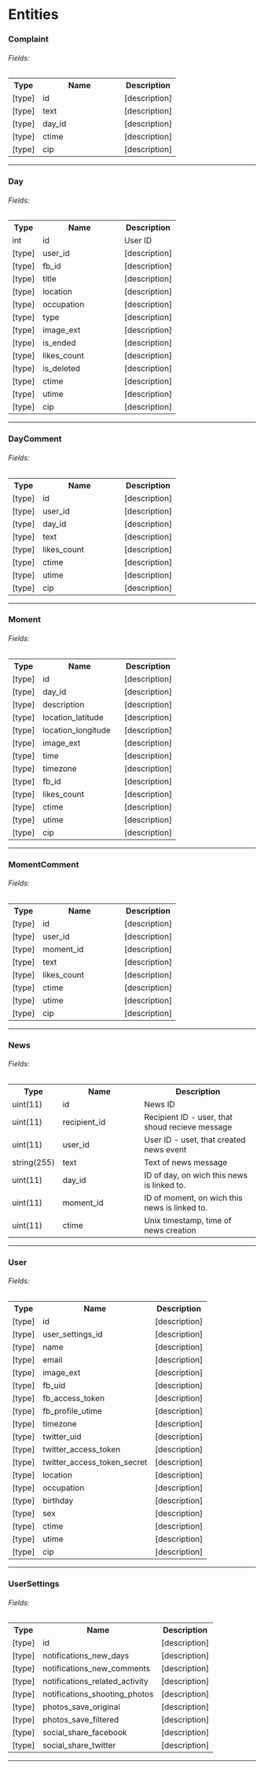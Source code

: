 # Entities #
### Complaint ###
<a name="Entity:Complaint"></a>
###### Fields: ######
<table class="table">
<tr>
  <th width="40">Type</th>
  <th width="150">Name</th>
  <th>Description</th>
</tr>
<tr><td>[type]</td><td>id</td><td>[description]</td></tr><tr><td>[type]</td><td>text</td><td>[description]</td></tr><tr><td>[type]</td><td>day_id</td><td>[description]</td></tr><tr><td>[type]</td><td>ctime</td><td>[description]</td></tr><tr><td>[type]</td><td>cip</td><td>[description]</td></tr>
</table>

* * *
### Day ###
<a name="Entity:Day"></a>
###### Fields: ######
<table class="table">
<tr>
  <th width="40">Type</th>
  <th width="150">Name</th>
  <th>Description</th>
</tr>
<tr><td>int</td><td>id</td><td>User ID</td></tr><tr><td>[type]</td><td>user_id</td><td>[description]</td></tr><tr><td>[type]</td><td>fb_id</td><td>[description]</td></tr><tr><td>[type]</td><td>title</td><td>[description]</td></tr><tr><td>[type]</td><td>location</td><td>[description]</td></tr><tr><td>[type]</td><td>occupation</td><td>[description]</td></tr><tr><td>[type]</td><td>type</td><td>[description]</td></tr><tr><td>[type]</td><td>image_ext</td><td>[description]</td></tr><tr><td>[type]</td><td>is_ended</td><td>[description]</td></tr><tr><td>[type]</td><td>likes_count</td><td>[description]</td></tr><tr><td>[type]</td><td>is_deleted</td><td>[description]</td></tr><tr><td>[type]</td><td>ctime</td><td>[description]</td></tr><tr><td>[type]</td><td>utime</td><td>[description]</td></tr><tr><td>[type]</td><td>cip</td><td>[description]</td></tr>
</table>

* * *
### DayComment ###
<a name="Entity:DayComment"></a>
###### Fields: ######
<table class="table">
<tr>
  <th width="40">Type</th>
  <th width="150">Name</th>
  <th>Description</th>
</tr>
<tr><td>[type]</td><td>id</td><td>[description]</td></tr><tr><td>[type]</td><td>user_id</td><td>[description]</td></tr><tr><td>[type]</td><td>day_id</td><td>[description]</td></tr><tr><td>[type]</td><td>text</td><td>[description]</td></tr><tr><td>[type]</td><td>likes_count</td><td>[description]</td></tr><tr><td>[type]</td><td>ctime</td><td>[description]</td></tr><tr><td>[type]</td><td>utime</td><td>[description]</td></tr><tr><td>[type]</td><td>cip</td><td>[description]</td></tr>
</table>

* * *
### Moment ###
<a name="Entity:Moment"></a>
###### Fields: ######
<table class="table">
<tr>
  <th width="40">Type</th>
  <th width="150">Name</th>
  <th>Description</th>
</tr>
<tr><td>[type]</td><td>id</td><td>[description]</td></tr><tr><td>[type]</td><td>day_id</td><td>[description]</td></tr><tr><td>[type]</td><td>description</td><td>[description]</td></tr><tr><td>[type]</td><td>location_latitude</td><td>[description]</td></tr><tr><td>[type]</td><td>location_longitude</td><td>[description]</td></tr><tr><td>[type]</td><td>image_ext</td><td>[description]</td></tr><tr><td>[type]</td><td>time</td><td>[description]</td></tr><tr><td>[type]</td><td>timezone</td><td>[description]</td></tr><tr><td>[type]</td><td>fb_id</td><td>[description]</td></tr><tr><td>[type]</td><td>likes_count</td><td>[description]</td></tr><tr><td>[type]</td><td>ctime</td><td>[description]</td></tr><tr><td>[type]</td><td>utime</td><td>[description]</td></tr><tr><td>[type]</td><td>cip</td><td>[description]</td></tr>
</table>

* * *
### MomentComment ###
<a name="Entity:MomentComment"></a>
###### Fields: ######
<table class="table">
<tr>
  <th width="40">Type</th>
  <th width="150">Name</th>
  <th>Description</th>
</tr>
<tr><td>[type]</td><td>id</td><td>[description]</td></tr><tr><td>[type]</td><td>user_id</td><td>[description]</td></tr><tr><td>[type]</td><td>moment_id</td><td>[description]</td></tr><tr><td>[type]</td><td>text</td><td>[description]</td></tr><tr><td>[type]</td><td>likes_count</td><td>[description]</td></tr><tr><td>[type]</td><td>ctime</td><td>[description]</td></tr><tr><td>[type]</td><td>utime</td><td>[description]</td></tr><tr><td>[type]</td><td>cip</td><td>[description]</td></tr>
</table>

* * *
### News ###
<a name="Entity:News"></a>
###### Fields: ######
<table class="table">
<tr>
  <th width="40">Type</th>
  <th width="150">Name</th>
  <th>Description</th>
</tr>
<tr><td>uint(11)</td><td>id</td><td>News ID</td></tr><tr><td>uint(11)</td><td>recipient_id</td><td>Recipient ID - user, that shoud recieve message</td></tr><tr><td>uint(11)</td><td>user_id</td><td>User ID - uset, that created news event</td></tr><tr><td>string(255)</td><td>text</td><td>Text of news message</td></tr><tr><td>uint(11)</td><td>day_id</td><td>ID of day, on wich this news is linked to.</td></tr><tr><td>uint(11)</td><td>moment_id</td><td>ID of moment, on wich this news is linked to.</td></tr><tr><td>uint(11)</td><td>ctime</td><td>Unix timestamp, time of news creation</td></tr>
</table>

* * *
### User ###
<a name="Entity:User"></a>
###### Fields: ######
<table class="table">
<tr>
  <th width="40">Type</th>
  <th width="150">Name</th>
  <th>Description</th>
</tr>
<tr><td>[type]</td><td>id</td><td>[description]</td></tr><tr><td>[type]</td><td>user_settings_id</td><td>[description]</td></tr><tr><td>[type]</td><td>name</td><td>[description]</td></tr><tr><td>[type]</td><td>email</td><td>[description]</td></tr><tr><td>[type]</td><td>image_ext</td><td>[description]</td></tr><tr><td>[type]</td><td>fb_uid</td><td>[description]</td></tr><tr><td>[type]</td><td>fb_access_token</td><td>[description]</td></tr><tr><td>[type]</td><td>fb_profile_utime</td><td>[description]</td></tr><tr><td>[type]</td><td>timezone</td><td>[description]</td></tr><tr><td>[type]</td><td>twitter_uid</td><td>[description]</td></tr><tr><td>[type]</td><td>twitter_access_token</td><td>[description]</td></tr><tr><td>[type]</td><td>twitter_access_token_secret</td><td>[description]</td></tr><tr><td>[type]</td><td>location</td><td>[description]</td></tr><tr><td>[type]</td><td>occupation</td><td>[description]</td></tr><tr><td>[type]</td><td>birthday</td><td>[description]</td></tr><tr><td>[type]</td><td>sex</td><td>[description]</td></tr><tr><td>[type]</td><td>ctime</td><td>[description]</td></tr><tr><td>[type]</td><td>utime</td><td>[description]</td></tr><tr><td>[type]</td><td>cip</td><td>[description]</td></tr>
</table>

* * *
### UserSettings ###
<a name="Entity:UserSettings"></a>
###### Fields: ######
<table class="table">
<tr>
  <th width="40">Type</th>
  <th width="150">Name</th>
  <th>Description</th>
</tr>
<tr><td>[type]</td><td>id</td><td>[description]</td></tr><tr><td>[type]</td><td>notifications_new_days</td><td>[description]</td></tr><tr><td>[type]</td><td>notifications_new_comments</td><td>[description]</td></tr><tr><td>[type]</td><td>notifications_related_activity</td><td>[description]</td></tr><tr><td>[type]</td><td>notifications_shooting_photos</td><td>[description]</td></tr><tr><td>[type]</td><td>photos_save_original</td><td>[description]</td></tr><tr><td>[type]</td><td>photos_save_filtered</td><td>[description]</td></tr><tr><td>[type]</td><td>social_share_facebook</td><td>[description]</td></tr><tr><td>[type]</td><td>social_share_twitter</td><td>[description]</td></tr>
</table>

* * *

